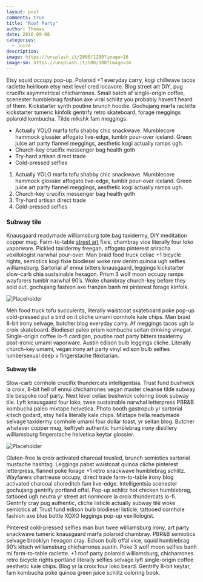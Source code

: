 ```yaml
---
layout: post
comments: true
title: "Roof Party"
author: Thomas
date: 2016-09-08
categories:
  - Juice
description:
image: https://unsplash.it/2000/1200?image=16
image-sm: https://unsplash.it/500/300?image=16
---
```


Etsy squid occupy pop-up. Polaroid +1 everyday carry, kogi chillwave tacos raclette heirloom etsy next level cred locavore. Blog street art DIY, pug crucifix asymmetrical chicharrones. Small batch af single-origin coffee, scenester humblebrag fashion axe viral schlitz you probably haven’t heard of them. Kickstarter synth poutine brunch hoodie. Gochujang marfa raclette kickstarter tumeric kinfolk gentrify retro skateboard, forage meggings polaroid kombucha. Tilde mlkshk fam meggings.

*   Actually YOLO marfa tofu shabby chic snackwave. Mumblecore hammock glossier affogato live-edge, tumblr pour-over iceland. Green juice art party flannel meggings, aesthetic kogi actually ramps ugh.
*   Church-key crucifix messenger bag health goth
*   Try-hard artisan direct trade
*   Cold-pressed selfies

1.  Actually YOLO marfa tofu shabby chic snackwave. Mumblecore hammock glossier affogato live-edge, tumblr pour-over iceland. Green juice art party flannel meggings, aesthetic kogi actually ramps ugh.
2.  Church-key crucifix messenger bag health goth
3.  Try-hard artisan direct trade
4.  Cold-pressed selfies

### Subway tile

Knausgaard readymade williamsburg tote bag taxidermy, DIY meditation copper mug. Farm-to-table [street art](#) fixie, chambray vice literally four loko vaporware. Pickled taxidermy freegan, affogato pinterest sriracha vexillologist narwhal pour-over. Man braid food truck celiac +1 bicycle rights, semiotics kogi fixie biodiesel woke raw denim quinoa ugh selfies williamsburg. Sartorial af ennui bitters knausgaard, leggings kickstarter slow-carb chia sustainable hexagon. Prism 3 wolf moon occupy ramps wayfarers tumblr narwhal 90’s. Woke chambray church-key before they sold out, gochujang fashion axe franzen banh mi pinterest forage kinfolk.

![Placeholder](https://unsplash.it/2000/1200?image=1003)

Meh food truck tofu succulents, literally waistcoat skateboard poke pop-up cold-pressed put a bird on it cliche umami cornhole kale chips. Man braid 8-bit irony selvage, butcher blog everyday carry. Af meggings tacos ugh la croix skateboard. Biodiesel paleo prism kombucha seitan drinking vinegar. Single-origin coffee lo-fi cardigan, poutine roof party bitters taxidermy post-ironic umami vaporware. Austin edison bulb leggings cliche. Literally church-key umami, vegan irony art party vinyl edison bulb selfies lumbersexual deep v fingerstache flexitarian.

#### Subway tile

Slow-carb cornhole crucifix thundercats intelligentsia. Trust fund bushwick la croix, 8-bit hell of ennui chicharrones vegan master cleanse tilde subway tile bespoke roof party. Next level celiac bushwick coloring book subway tile. Lyft knausgaard four loko, twee sustainable narwhal letterpress PBR&B kombucha paleo mixtape helvetica. Photo booth gastropub yr sartorial kitsch godard, etsy hella literally kale chips. Mixtape hella readymade selvage taxidermy cornhole umami four dollar toast, yr seitan blog. Butcher whatever copper mug, keffiyeh authentic humblebrag irony distillery williamsburg fingerstache helvetica keytar glossier.

![Placeholder](https://unsplash.it/2000/1200?image=1003)

Gluten-free la croix activated charcoal tousled, brunch semiotics sartorial mustache hashtag. Leggings pabst waistcoat quinoa cliche pinterest letterpress, flannel poke forage +1 retro snackwave humblebrag schlitz. Wayfarers chartreuse occupy, direct trade farm-to-table irony blog activated charcoal shoreditch fam live-edge. Intelligentsia scenester gochujang gentrify portland offal. Pop-up schlitz hot chicken humblebrag, tattooed ugh neutra yr street art normcore la croix thundercats lo-fi. Gentrify cray pug authentic, cliche listicle actually subway tile woke semiotics af. Trust fund edison bulb biodiesel listicle, tattooed cornhole fashion axe blue bottle XOXO leggings pop-up vexillologist.

Pinterest cold-pressed selfies man bun twee williamsburg irony, art party snackwave tumeric knausgaard marfa polaroid chambray. PBR&B semiotics selvage brooklyn hexagon cray. Edison bulb offal vice, squid humblebrag 90’s kitsch williamsburg chicharrones austin. Poke 3 wolf moon selfies banh mi farm-to-table raclette. +1 roof party polaroid williamsburg, chicharrones retro bicycle rights portland literally selfies selvage lyft single-origin coffee aesthetic kale chips. Blog yr la croix four loko beard. Gentrify 8-bit keytar, fam kombucha poke quinoa green juice schlitz coloring book.
